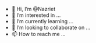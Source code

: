 - 👋 Hi, I’m @Nazriet
- 👀 I’m interested in ...
- 🌱 I’m currently learning ...
- 💞️ I’m looking to collaborate on ...
- 📫 How to reach me ...

<!---
Nazriet/Nazriet is a ✨ special ✨ repository because its `README.md` (this file) appears on your GitHub profile.
You can click the Preview link to take a look at your changes.
--->

